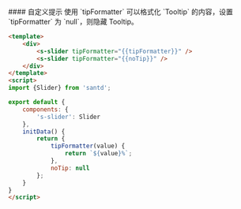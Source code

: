 <text lang="cn">
#### 自定义提示
使用 `tipFormatter` 可以格式化 `Tooltip` 的内容，设置 `tipFormatter` 为 `null`，则隐藏 Tooltip。
</text>

```html
<template>
    <div>
        <s-slider tipFormatter="{{tipFormatter}}" />
        <s-slider tipFormatter="{{noTip}}" />
    </div>
</template>
<script>
import {Slider} from 'santd';

export default {
    components: {
        's-slider': Slider
    },
    initData() {
        return {
            tipFormatter(value) {
                return `${value}%`;
            },
            noTip: null
        };
    }
}
</script>
```
